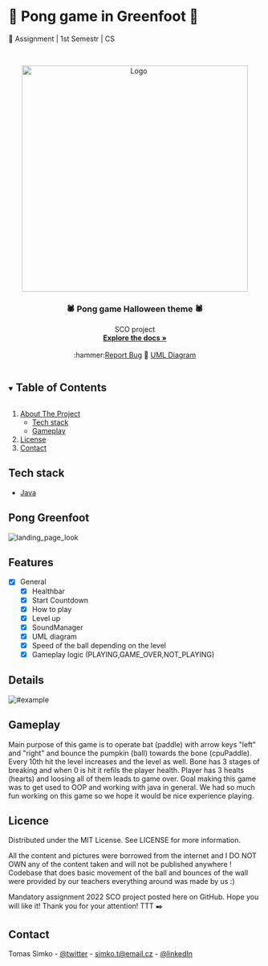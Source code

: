 
<!-- PROJECT SHIELDS -->
<!--
*** I'm using markdown "reference style" links for readability.
*** Reference links are enclosed in brackets [ ] instead of parentheses ( ).
*** See the bottom of this document for the declaration of the reference variables
*** for contributors-url, forks-url, etc. This is an optional, concise syntax you may use.
*** https://www.markdownguide.org/basic-syntax/#reference-style-links
-->
# 🎃 Pong game in Greenfoot 🎃
:school_satchel: Assignment | 1st Semestr | CS

<!-- PROJECT LOGO -->
<br />
<p align="center">
  <a href="https://github.com/TomassSimko/PongGame">
    <img src="https://user-images.githubusercontent.com/72190589/191777919-fc644c5a-427d-4a36-8729-0b62aa559743.png" alt="Logo" width="450">
  </a>

  <h3 align="center">🕷️ Pong game Halloween theme 🕷️</h3>
  

  <p align="center">
    SCO project
    <br />
    <a href="https://github.com/TomassSimko/PongGame"><strong>Explore the docs »</strong></a>
    <br />
    <br />
    :hammer:<a href="https://github.com/TomassSimko/PongGame/issues">Report Bug</a>
    📄 <a href="https://github.com/TomassSimko/PongGame/tree/main/UML">UML Diagram</a>
    
    
  </p>
</p>




<!-- TABLE OF CONTENTS -->
<details open="open">
  <summary><h2 style="display: inline-block">Table of Contents</h2></summary>
  <ol>
    <li>
      <a href="#">About The Project</a>
      <ul>
        <li><a href="#tech-stack">Tech stack</a></li>
        <li><a href="#gameplay">Gameplay</a></li>
      </ul>
    </li>
    <li><a href="#licence">License</a></li>
    <li><a href="#contact">Contact</a></li>
  </ol>
</details>


## Tech stack 
* [Java](https://www.java.com)


<!-- ABOUT THE PROJECT -->
## Pong Greenfoot

![landing_page_look](https://user-images.githubusercontent.com/72190589/191778165-6b2f79f7-435a-473b-bfeb-dc1bf23f41b8.png)

## Features
- [x] General
  - [x] Healthbar 
  - [x] Start Countdown
  - [x] How to play 
  - [x] Level up
  - [x] SoundManager 
  - [x] UML diagram
  - [x] Speed of the ball depending on the level
  - [x] Gameplay logic (PLAYING,GAME_OVER,NOT_PLAYING)

## Details 

![#example](https://user-images.githubusercontent.com/72190589/191778214-eda9e13f-fa79-48d1-b9b7-50c1f606ce41.png)

## Gameplay
Main purpose of this game is to operate bat (paddle) with arrow keys "left" and "right" and bounce the pumpkin (ball) towards the bone (cpuPaddle).
Every 10th hit the level increases and the level as well. Bone has 3 stages of breaking and when 0 is hit it refils the player health. Player has 3 healts (hearts) and loosing all of them leads to game over. Goal making this game was to get used to OOP and working with java in general. We had so much fun working on this game so we hope it would be nice experience playing.

## Licence 

Distributed under the MIT License. See LICENSE for more information.

All the content and pictures were borrowed from the internet 
and I DO NOT OWN any of the content taken and will not be published anywhere !
Codebase that does basic movement of the ball and bounces of the wall were provided by our teachers everything around was made by us :)


Mandatory assignment 2022 SCO project posted here on GitHub.
Hope you will like it!
Thank you for your attention!
TTT :black_nib:

## Contact

Tomas Simko - [@twitter](https://twitter.com/TomasSimko_) - simko.t@email.cz - [@linkedIn](https://www.linkedin.com/in/tomas-simko/)
